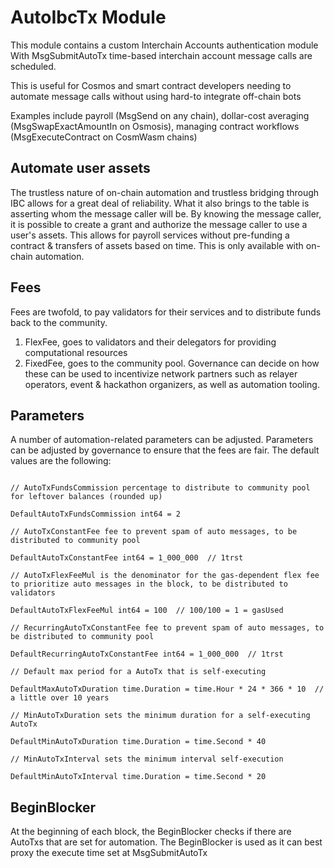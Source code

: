 
# AutoIbcTx Module

This module contains a custom Interchain Accounts authentication module
With MsgSubmitAutoTx time-based interchain account message calls are scheduled.

This is useful for Cosmos and smart contract developers needing to automate message calls without using hard-to integrate off-chain bots

Examples include payroll (MsgSend on any chain), dollar-cost averaging (MsgSwapExactAmountIn on Osmosis), managing contract workflows (MsgExecuteContract on CosmWasm chains)

## Automate user assets

The trustless nature of on-chain automation and trustless bridging through IBC allows for a great deal of reliability. What it also brings to the table is asserting whom the message caller will be. By knowing the message caller, it is possible to create a grant and authorize the message caller to use a user's assets.  This allows for payroll services without pre-funding a contract & transfers of assets based on time. This is only available with on-chain automation.

## Fees

Fees are twofold, to pay validators for their services and to distribute funds back to the community.

1. FlexFee, goes to validators and their delegators for providing computational resources
2. FixedFee, goes to the community pool.  Governance can decide on how these can be used to incentivize network partners such as relayer operators, event & hackathon organizers, as well as automation tooling.

## Parameters

A number of automation-related parameters can be adjusted. Parameters can be adjusted by governance to ensure that the fees are fair. The default values are the following:

```golang

// AutoTxFundsCommission percentage to distribute to community pool for leftover balances (rounded up)

DefaultAutoTxFundsCommission int64 = 2

// AutoTxConstantFee fee to prevent spam of auto messages, to be distributed to community pool

DefaultAutoTxConstantFee int64 = 1_000_000  // 1trst

// AutoTxFlexFeeMul is the denominator for the gas-dependent flex fee to prioritize auto messages in the block, to be distributed to validators

DefaultAutoTxFlexFeeMul int64 = 100  // 100/100 = 1 = gasUsed

// RecurringAutoTxConstantFee fee to prevent spam of auto messages, to be distributed to community pool

DefaultRecurringAutoTxConstantFee int64 = 1_000_000  // 1trst

// Default max period for a AutoTx that is self-executing

DefaultMaxAutoTxDuration time.Duration = time.Hour * 24 * 366 * 10  // a little over 10 years

// MinAutoTxDuration sets the minimum duration for a self-executing AutoTx

DefaultMinAutoTxDuration time.Duration = time.Second * 40

// MinAutoTxInterval sets the minimum interval self-execution

DefaultMinAutoTxInterval time.Duration = time.Second * 20

```

## BeginBlocker

At the beginning of each block, the BeginBlocker checks if there are AutoTxs that are set for automation. The BeginBlocker is used as it can best proxy the execute time set at MsgSubmitAutoTx